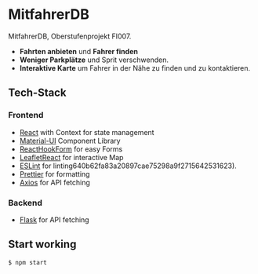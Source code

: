 # MitfahrerDB

MitfahrerDB, Oberstufenprojekt FI007.

- **Fahrten anbieten** und **Fahrer finden**
- **Weniger Parkplätze** und Sprit verschwenden.
- **Interaktive Karte** um Fahrer in der Nähe zu finden und zu kontaktieren.

## Tech-Stack

### Frontend

- [React](https://github.com/facebook/react) with Context for state management
- [Material-UI](https://github.com/callemall/material-ui) Component Library
- [ReactHookForm](https://github.com/react-hook-form/react-hook-form) for easy Forms
- [LeafletReact](https://github.com/PaulLeCam/react-leaflet) for interactive Map
- [ESLint](https://github.com/eslint/eslint) for linting640b62fa83a20897cae75298a9f2715642531623).
- [Prettier](https://github.com/prettier/prettier) for formatting
- [Axios](https://github.com/axios/axios) for API fetching

### Backend

- [Flask](https://github.com/pallets/flask) for API fetching

## Start working

```
$ npm start
```
